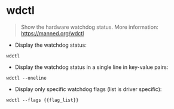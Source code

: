# wdctl

> Show the hardware watchdog status.
> More information: <https://manned.org/wdctl>

- Display the watchdog status:

`wdctl`

- Display the watchdog status in a single line in key-value pairs:

`wdctl --oneline`

- Display only specific watchdog flags (list is driver specific):

`wdctl --flags {{flag_list}}`
